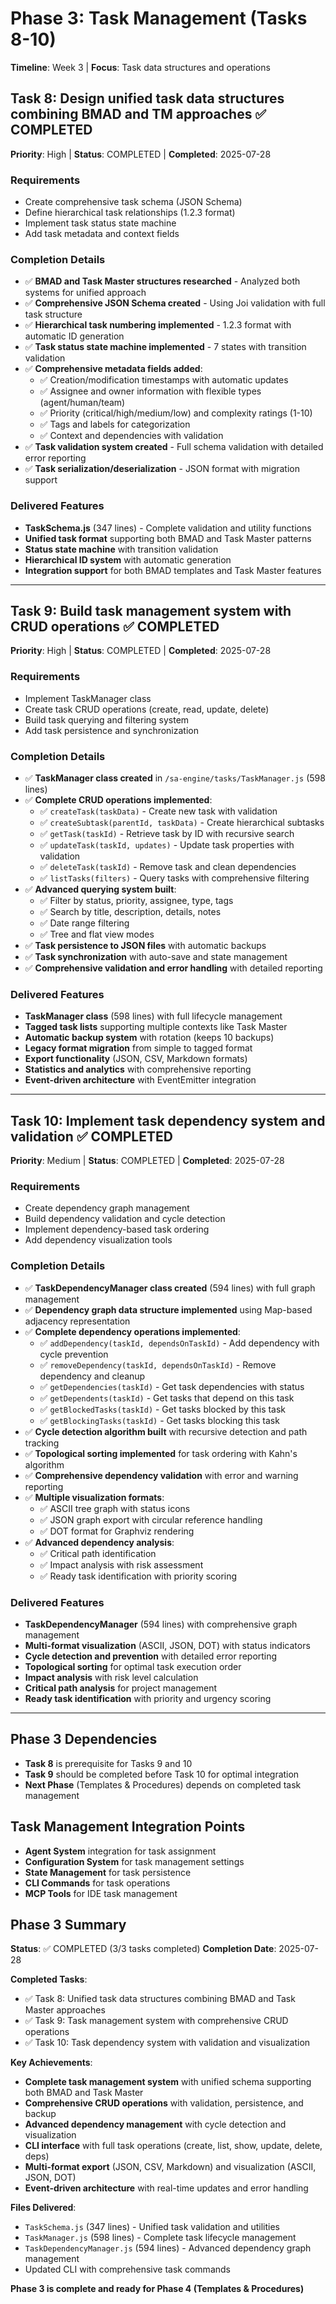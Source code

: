 # Phase 3: Task Management (Tasks 8-10)
**Timeline**: Week 3 | **Focus**: Task data structures and operations

## Task 8: Design unified task data structures combining BMAD and TM approaches ✅ COMPLETED
**Priority**: High | **Status**: COMPLETED | **Completed**: 2025-07-28

### Requirements
- Create comprehensive task schema (JSON Schema)
- Define hierarchical task relationships (1.2.3 format)
- Implement task status state machine
- Add task metadata and context fields

### Completion Details
- ✅ **BMAD and Task Master structures researched** - Analyzed both systems for unified approach
- ✅ **Comprehensive JSON Schema created** - Using Joi validation with full task structure
- ✅ **Hierarchical task numbering implemented** - 1.2.3 format with automatic ID generation
- ✅ **Task status state machine implemented** - 7 states with transition validation
- ✅ **Comprehensive metadata fields added**:
  - ✅ Creation/modification timestamps with automatic updates
  - ✅ Assignee and owner information with flexible types (agent/human/team)
  - ✅ Priority (critical/high/medium/low) and complexity ratings (1-10)
  - ✅ Tags and labels for categorization
  - ✅ Context and dependencies with validation
- ✅ **Task validation system created** - Full schema validation with detailed error reporting
- ✅ **Task serialization/deserialization** - JSON format with migration support

### Delivered Features
- **TaskSchema.js** (347 lines) - Complete validation and utility functions
- **Unified task format** supporting both BMAD and Task Master patterns
- **Status state machine** with transition validation
- **Hierarchical ID system** with automatic generation
- **Integration support** for both BMAD templates and Task Master features

---

## Task 9: Build task management system with CRUD operations ✅ COMPLETED
**Priority**: High | **Status**: COMPLETED | **Completed**: 2025-07-28

### Requirements
- Implement TaskManager class
- Create task CRUD operations (create, read, update, delete)
- Build task querying and filtering system
- Add task persistence and synchronization

### Completion Details
- ✅ **TaskManager class created** in `/sa-engine/tasks/TaskManager.js` (598 lines)
- ✅ **Complete CRUD operations implemented**:
  - ✅ `createTask(taskData)` - Create new task with validation
  - ✅ `createSubtask(parentId, taskData)` - Create hierarchical subtasks
  - ✅ `getTask(taskId)` - Retrieve task by ID with recursive search
  - ✅ `updateTask(taskId, updates)` - Update task properties with validation
  - ✅ `deleteTask(taskId)` - Remove task and clean dependencies
  - ✅ `listTasks(filters)` - Query tasks with comprehensive filtering
- ✅ **Advanced querying system built**:
  - ✅ Filter by status, priority, assignee, type, tags
  - ✅ Search by title, description, details, notes
  - ✅ Date range filtering
  - ✅ Tree and flat view modes
- ✅ **Task persistence to JSON files** with automatic backups
- ✅ **Task synchronization** with auto-save and state management
- ✅ **Comprehensive validation and error handling** with detailed reporting

### Delivered Features
- **TaskManager class** (598 lines) with full lifecycle management
- **Tagged task lists** supporting multiple contexts like Task Master
- **Automatic backup system** with rotation (keeps 10 backups)
- **Legacy format migration** from simple to tagged format
- **Export functionality** (JSON, CSV, Markdown formats)
- **Statistics and analytics** with comprehensive reporting
- **Event-driven architecture** with EventEmitter integration

---

## Task 10: Implement task dependency system and validation ✅ COMPLETED
**Priority**: Medium | **Status**: COMPLETED | **Completed**: 2025-07-28

### Requirements
- Create dependency graph management
- Build dependency validation and cycle detection
- Implement dependency-based task ordering
- Add dependency visualization tools

### Completion Details
- ✅ **TaskDependencyManager class created** (594 lines) with full graph management
- ✅ **Dependency graph data structure implemented** using Map-based adjacency representation
- ✅ **Complete dependency operations implemented**:
  - ✅ `addDependency(taskId, dependsOnTaskId)` - Add dependency with cycle prevention
  - ✅ `removeDependency(taskId, dependsOnTaskId)` - Remove dependency and cleanup
  - ✅ `getDependencies(taskId)` - Get task dependencies with status
  - ✅ `getDependents(taskId)` - Get tasks that depend on this task
  - ✅ `getBlockedTasks(taskId)` - Get tasks blocked by this task
  - ✅ `getBlockingTasks(taskId)` - Get tasks blocking this task
- ✅ **Cycle detection algorithm built** with recursive detection and path tracking
- ✅ **Topological sorting implemented** for task ordering with Kahn's algorithm
- ✅ **Comprehensive dependency validation** with error and warning reporting
- ✅ **Multiple visualization formats**:
  - ✅ ASCII tree graph with status icons
  - ✅ JSON graph export with circular reference handling
  - ✅ DOT format for Graphviz rendering
- ✅ **Advanced dependency analysis**:
  - ✅ Critical path identification
  - ✅ Impact analysis with risk assessment
  - ✅ Ready task identification with priority scoring

### Delivered Features
- **TaskDependencyManager** (594 lines) with comprehensive graph management
- **Multi-format visualization** (ASCII, JSON, DOT) with status indicators
- **Cycle detection and prevention** with detailed error reporting
- **Topological sorting** for optimal task execution order
- **Impact analysis** with risk level calculation
- **Critical path analysis** for project management
- **Ready task identification** with priority and urgency scoring

---

## Phase 3 Dependencies
- **Task 8** is prerequisite for Tasks 9 and 10
- **Task 9** should be completed before Task 10 for optimal integration
- **Next Phase** (Templates & Procedures) depends on completed task management

## Task Management Integration Points
- **Agent System** integration for task assignment
- **Configuration System** for task management settings
- **State Management** for task persistence
- **CLI Commands** for task operations
- **MCP Tools** for IDE task management

## Phase 3 Summary
**Status**: ✅ COMPLETED (3/3 tasks completed)
**Completion Date**: 2025-07-28

**Completed Tasks**:
- ✅ Task 8: Unified task data structures combining BMAD and Task Master approaches
- ✅ Task 9: Task management system with comprehensive CRUD operations
- ✅ Task 10: Task dependency system with validation and visualization

**Key Achievements**:
- **Complete task management system** with unified schema supporting both BMAD and Task Master
- **Comprehensive CRUD operations** with validation, persistence, and backup
- **Advanced dependency management** with cycle detection and visualization
- **CLI interface** with full task operations (create, list, show, update, delete, deps)
- **Multi-format export** (JSON, CSV, Markdown) and visualization (ASCII, JSON, DOT)
- **Event-driven architecture** with real-time updates and error handling

**Files Delivered**:
- `TaskSchema.js` (347 lines) - Unified task validation and utilities
- `TaskManager.js` (598 lines) - Complete task lifecycle management
- `TaskDependencyManager.js` (594 lines) - Advanced dependency graph management
- Updated CLI with comprehensive task commands

**Phase 3 is complete and ready for Phase 4 (Templates & Procedures)**